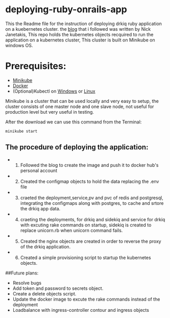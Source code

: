 # deploying-ruby-onrails-app

This the Readme file for the instruction of deploying drkiq ruby application on a kuebernetes cluster.
 the [blog](https://semaphoreci.com/community/tutorials/dockerizing-a-ruby-on-rails-application) that i followed was written by Nick Janetakis, This repo holds the kubernetes objects recquired to run the application on a kubernetes cluster, This cluster is built on Minikube on windows OS.

 # Prerequisites:
 * [Minikube](https://minikube.sigs.k8s.io/docs/start/)
 * [Docker](https://docs.docker.com/get-docker/)
 * (Optional)Kubectl on [Windows](https://kubernetes.io/docs/tasks/tools/install-kubectl-windows/) or [Linux](https://kubernetes.io/docs/tasks/tools/install-kubectl-linux/)


Minikube is a cluster that can be used locally and very easy to setup, the cluster consists of one master node and one slave node, not useful for production level but very useful in testing.

 After the download we can use this command from the Terminal:
```bash
minikube start
```


## The procedure of deploying the application:
* 1) Followed the blog to create the image and push it to docker hub's personal account
* 2) Created the configmap objects to hold the data replacing the .env file
* 3) craeted the deployment,service,pv and pvc of redis and postgresql, integrating the configmaps  along with postgres, to cache and srtore the drkiq app data.
* 4) craeting the deployments, for drkiq and sidekiq and service for drkiq with excuting rake commands on startup, sidekiq is created to replace unicorn.rb when unicorn command fails.
* 5) Created the nginx objects are created in order to reverse the proxy of the drkiq application.
* 6) Created a simple provisioning script to startup the kubernetes objects.



##Future plans:
* Resolve bugs 
* Add token and password to secrets object.
* Create a delete objects script.
* Update the docker image to excute the rake commands instead of the deployment
* Loadbalance with ingress-controller contour and ingress objects
